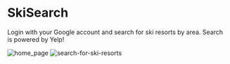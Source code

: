 # SkiSearch
Login with your Google account and search for ski resorts by area. Search is powered by Yelp!

<img src="https://cloud.githubusercontent.com/assets/5247442/25690647/399662d0-3048-11e7-9f2a-09400986f24b.png" alt="home_page" style="max-width:100%;">
<img src="https://cloud.githubusercontent.com/assets/5247442/25690671/62d60bf0-3048-11e7-82eb-2b2ab7c3ab53.png" alt="search-for-ski-resorts" style="max-width:100%;">
